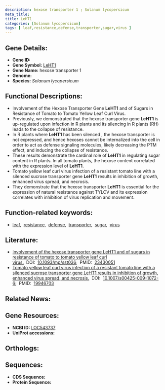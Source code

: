 ```yaml
---
description: hexose transporter 1 ; Solanum lycopersicum
meta_title:
title: LeHT1
categories: [Solanum lycopersicum]
tags: [ leaf,resistance,defense,transporter,sugar,virus ]
---
```


## Gene Details:
- **Gene ID:** []()
- **Gene Symbol:** <u>LeHT1</u>
- **Gene Name:** hexose transporter 1
- **Genome:** []()
- **Species:** *Solanum lycopersicum*

## Functional Descriptions:
   - Involvement of the Hexose Transporter Gene **LeHT1** and of Sugars in Resistance of Tomato to Tomato Yellow Leaf Curl Virus.
   - Previously, we demonstrated that the hexose transporter gene **LeHT1** is up-regulated upon infection in R plants and its silencing in R plants (RH) leads to the collapse of resistance.
   - In R plants where **LeHT1** has been silenced , the hexose transporter is not expressed, and hence hexoses cannot be internalized into the cell in order to act as defense signaling molecules, likely decreasing the PTM effect, and inducing the collapse of resistance.
   - These results demonstrate the cardinal role of **LeHT1** in regulating sugar content in R plants. In all tomato plants, the hexose content correlated with the expression level of **LeHT1**.
   - Tomato yellow leaf curl virus infection of a resistant tomato line with a silenced sucrose transporter gene **LeHT1** results in inhibition of growth, enhanced virus spread, and necrosis.
   - They demonstrate that the hexose transporter **LeHT1** is essential for the expression of natural resistance against TYLCV and its expression correlates with inhibition of virus replication and movement.

## Function-related keywords:
   - [leaf](/tags/leaf/),&nbsp;&nbsp;[resistance](/tags/resistance/),&nbsp;&nbsp;[defense](/tags/defense/),&nbsp;&nbsp;[transporter](/tags/transporter/),&nbsp;&nbsp;[sugar](/tags/sugar/),&nbsp;&nbsp;[virus](/tags/virus/)

## Literature:
   - [Involvement of the hexose transporter gene LeHT1 and of sugars in resistance of tomato to tomato yellow leaf curl virus.](https://doi.org/10.1093/mp/sst036)&nbsp;&nbsp;DOI:&nbsp;&nbsp;[10.1093/mp/sst036](https://doi.org/10.1093/mp/sst036);&nbsp;&nbsp;PMID:&nbsp;&nbsp;[23430051](https://pubmed.ncbi.nlm.nih.gov/23430051/)
   - [Tomato yellow leaf curl virus infection of a resistant tomato line with a silenced sucrose transporter gene LeHT1 results in inhibition of growth, enhanced virus spread, and necrosis.](https://doi.org/10.1007/s00425-009-1072-6)&nbsp;&nbsp;DOI:&nbsp;&nbsp;[10.1007/s00425-009-1072-6](https://doi.org/10.1007/s00425-009-1072-6);&nbsp;&nbsp;PMID:&nbsp;&nbsp;[19946703](https://pubmed.ncbi.nlm.nih.gov/19946703/)

## Related News:

## Gene Resources:
- **NCBI ID:**  [LOC543737](https://www.ncbi.nlm.nih.gov/gene/?term=LOC543737)
- **UniProt accessions:**  [](https://www.uniprot.org/uniprotkb//entry)

## Orthologs:

## Sequences:
- **CDS Sequence:**
- **Protein Sequence:**
